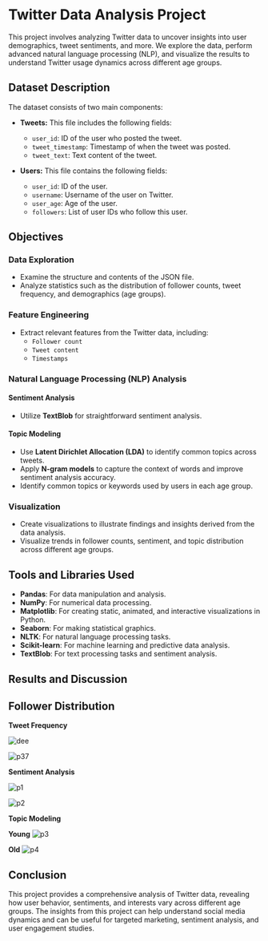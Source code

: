 # Twitter Data Analysis Project

This project involves analyzing Twitter data to uncover insights into user demographics, tweet sentiments, and more. We explore the data, perform advanced natural language processing (NLP), and visualize the results to understand Twitter usage dynamics across different age groups.

## Dataset Description

The dataset consists of two main components:

- **Tweets:** This file includes the following fields:
  - `user_id`: ID of the user who posted the tweet.
  - `tweet_timestamp`: Timestamp of when the tweet was posted.
  - `tweet_text`: Text content of the tweet.

- **Users:** This file contains the following fields:
  - `user_id`: ID of the user.
  - `username`: Username of the user on Twitter.
  - `user_age`: Age of the user.
  - `followers`: List of user IDs who follow this user.

## Objectives

### Data Exploration

- Examine the structure and contents of the JSON file.
- Analyze statistics such as the distribution of follower counts, tweet frequency, and demographics (age groups).

### Feature Engineering

- Extract relevant features from the Twitter data, including:
  - `Follower count`
  - `Tweet content`
  - `Timestamps`

### Natural Language Processing (NLP) Analysis

#### Sentiment Analysis

- Utilize **TextBlob** for straightforward sentiment analysis.

#### Topic Modeling

- Use **Latent Dirichlet Allocation (LDA)** to identify common topics across tweets.
- Apply **N-gram models** to capture the context of words and improve sentiment analysis accuracy.
- Identify common topics or keywords used by users in each age group.

### Visualization

- Create visualizations to illustrate findings and insights derived from the data analysis.
- Visualize trends in follower counts, sentiment, and topic distribution across different age groups.

## Tools and Libraries Used

- **Pandas**: For data manipulation and analysis.
- **NumPy**: For numerical data processing.
- **Matplotlib**: For creating static, animated, and interactive visualizations in Python.
- **Seaborn**: For making statistical graphics.
- **NLTK**: For natural language processing tasks.
- **Scikit-learn**: For machine learning and predictive data analysis.
- **TextBlob**: For text processing tasks and sentiment analysis.

## Results and Discussion
## Follower Distribution


**Tweet Frequency**

![dee](https://github.com/oluwaferanmipearl/TweetSentimentNLP/assets/29439342/9f563700-e319-4eba-8d89-3365d8f693d3)

![p37](https://github.com/oluwaferanmipearl/TweetSentimentNLP/assets/29439342/d354d94b-ba3e-45c6-8cf1-f51111023093)

**Sentiment Analysis**

![p1](https://github.com/oluwaferanmipearl/TweetSentimentNLP/assets/29439342/93930be4-2e18-48c3-9bff-e83a177478a8)

![p2](https://github.com/oluwaferanmipearl/TweetSentimentNLP/assets/29439342/9d76776b-d328-462c-b5e9-8824c38bec97)

**Topic Modeling**

**Young**
![p3](https://github.com/oluwaferanmipearl/TweetSentimentNLP/assets/29439342/e924cf76-84b7-4ecb-8629-cc56a2e2d329)

**Old**
![p4](https://github.com/oluwaferanmipearl/TweetSentimentNLP/assets/29439342/f9743bd6-f19d-4260-9026-0ebfa16ea377)

## Conclusion
This project provides a comprehensive analysis of Twitter data, revealing how user behavior, sentiments, and interests vary across different age groups. The insights from this project can help understand social media dynamics and can be useful for targeted marketing, sentiment analysis, and user engagement studies.



